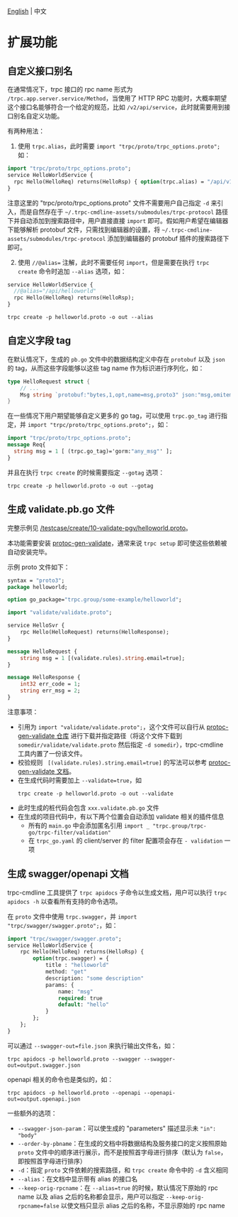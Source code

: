 [English](README.md) | 中文

# 扩展功能

## 自定义接口别名

在通常情况下，trpc 接口的 rpc name 形式为 `/trpc.app.server.service/Method`，当使用了 HTTP RPC 功能时，大概率期望这个接口名能够符合一个给定的规范，比如 `/v2/api/service`，此时就需要用到接口别名自定义功能。

有两种用法：

1. 使用 `trpc.alias`，此时需要 `import "trpc/proto/trpc_options.proto";` 如：

```protobuf
import "trpc/proto/trpc_options.proto";
service HelloWorldService {
  rpc Hello(HelloReq) returns(HelloRsp) { option(trpc.alias) = "/api/v1/helloworld"; };
}
```

注意这里的 "trpc/proto/trpc_options.proto" 文件不需要用户自己指定 `-d` 来引入，而是自然存在于 `~/.trpc-cmdline-assets/submodules/trpc-protocol` 路径下并自动添加到搜索路径中，用户直接直接 `import` 即可。假如用户希望在编辑器下能够解析 protobuf 文件，只需找到编辑器的设置，将 `~/.trpc-cmdline-assets/submodules/trpc-protocol` 添加到编辑器的 protobuf 插件的搜索路径下即可。

2. 使用 `//@alias=` 注解，此时不需要任何 `import`，但是需要在执行 `trpc create` 命令时追加 `--alias` 选项，如：

```protobuf
service HelloWorldService {
  //@alias="/api/helloworld"
  rpc Hello(HelloReq) returns(HelloRsp);
}
```

```shell
trpc create -p helloworld.proto -o out --alias
```

## 自定义字段 tag

在默认情况下，生成的 `pb.go` 文件中的数据结构定义中存在 `protobuf` 以及 `json` 的 tag，从而这些字段能够以这些 tag name 作为标识进行序列化，如：

```go
type HelloRequest struct {
    // ...
    Msg string `protobuf:"bytes,1,opt,name=msg,proto3" json:"msg,omitempty"`
}
```

在一些情况下用户期望能够自定义更多的 go tag，可以使用 `trpc.go_tag` 进行指定，并 `import "trpc/proto/trpc_options.proto";`，如：

```protobuf
import "trpc/proto/trpc_options.proto";
message Req{
  string msg = 1 [ (trpc.go_tag)='gorm:"any_msg"' ];
}
```

并且在执行 `trpc create` 的时候需要指定 `--gotag` 选项：

```shell
trpc create -p helloworld.proto -o out --gotag
```

## 生成 validate.pb.go 文件

完整示例见 [/testcase/create/10-validate-pgv/helloworld.proto](/testcase/create/10-validate-pgv/helloworld.proto)。

本功能需要安装 [protoc-gen-validate](https://github.com/bufbuild/protoc-gen-validate)，通常来说 `trpc setup` 即可使这些依赖被自动安装完毕。

示例 proto 文件如下：

```proto
syntax = "proto3";
package helloworld;

option go_package="trpc.group/some-example/helloworld";

import "validate/validate.proto";

service HelloSvr {
    rpc Hello(HelloRequest) returns(HelloResponse);
}

message HelloRequest {
    string msg = 1 [(validate.rules).string.email=true];
}

message HelloResponse {
    int32 err_code = 1; 
    string err_msg = 2; 
}
```

注意事项：

* 引用为 `import "validate/validate.proto";`，这个文件可以自行从 [protoc-gen-validate 仓库](https://github.com/bufbuild/protoc-gen-validate/blob/main/validate/validate.proto) 进行下载并指定路径（将这个文件下载到 `somedir/validate/validate.proto` 然后指定 `-d somedir`），trpc-cmdline 工具内置了一份该文件。
* 校验规则 ` [(validate.rules).string.email=true]` 的写法可以参考 [protoc-gen-validate 文档](https://github.com/bufbuild/protoc-gen-validate/blob/v1.0.2/README.md)。
* 在生成代码时需要加上 `--validate=true`，如
  ```shell
  trpc create -p helloworld.proto -o out --validate
  ```
* 此时生成的桩代码会包含 `xxx.validate.pb.go` 文件
* 在生成的项目代码中，有以下两个位置会自动添加 validate 相关的插件信息
  * 所有的 `main.go` 中会添加匿名引用 `import _ "trpc.group/trpc-go/trpc-filter/validation"`
  * 在 `trpc_go.yaml` 的 client/server 的 filter 配置项会存在 `- validation` 一项

## 生成 swagger/openapi 文档

trpc-cmdline 工具提供了 `trpc apidocs` 子命令以生成文档，用户可以执行 `trpc apidocs -h` 以查看所有支持的命令选项。

在 `proto` 文件中使用 `trpc.swagger`，并 `import "trpc/swagger/swagger.proto";`，如：

```protobuf
import "trpc/swagger/swagger.proto";
service HelloWorldService {
    rpc Hello(HelloReq) returns(HelloRsp) {
        option(trpc.swagger) = {
            title : "helloworld"
            method: "get"
            description: "some description"
            params: {
                name: "msg"
                required: true
                default: "hello"
            }
        };
    };
}
```

可以通过 `--swagger-out=file.json` 来执行输出文件名，如：

```shell
trpc apidocs -p helloworld.proto --swagger --swagger-out=output.swagger.json
```

openapi 相关的命令也是类似的，如：

```shell
trpc apidocs -p helloworld.proto --openapi --openapi-out=output.openapi.json
```

一些额外的选项：

* `--swagger-json-param`：可以使生成的 "parameters" 描述显示未 `"in": "body"`
* `--order-by-pbname`：在生成的文档中将数据结构及服务接口的定义按照原始 `proto` 文件中的顺序进行展示，而不是按照首字母进行排序（默认为 `false`，即按照首字母进行排序）
* `-d`：指定 `proto` 文件依赖的搜索路径，和 `trpc create` 命令中的 `-d` 含义相同
* `--alias`：在文档中显示带有 alias 的接口名
* `--keep-orig-rpcname`：在 `--alias=true` 的时候，默认情况下原始的 rpc name 以及 alias 之后的名称都会显示，用户可以指定 `--keep-orig-rpcname=false` 以使文档只显示 alias 之后的名称，不显示原始的 rpc name
